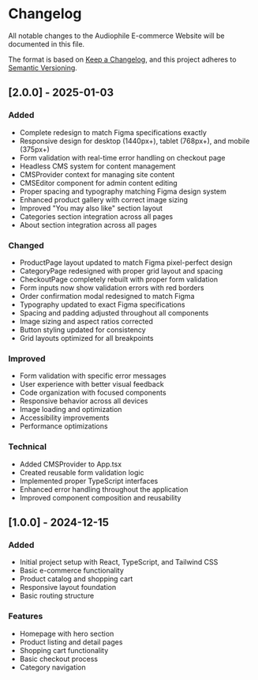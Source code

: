 
# Changelog

All notable changes to the Audiophile E-commerce Website will be documented in this file.

The format is based on [Keep a Changelog](https://keepachangelog.com/en/1.0.0/),
and this project adheres to [Semantic Versioning](https://semver.org/spec/v2.0.0.html).

## [2.0.0] - 2025-01-03

### Added
- Complete redesign to match Figma specifications exactly
- Responsive design for desktop (1440px+), tablet (768px+), and mobile (375px+)
- Form validation with real-time error handling on checkout page
- Headless CMS system for content management
- CMSProvider context for managing site content
- CMSEditor component for admin content editing
- Proper spacing and typography matching Figma design system
- Enhanced product gallery with correct image sizing
- Improved "You may also like" section layout
- Categories section integration across all pages
- About section integration across all pages

### Changed
- ProductPage layout updated to match Figma pixel-perfect design
- CategoryPage redesigned with proper grid layout and spacing
- CheckoutPage completely rebuilt with proper form validation
- Form inputs now show validation errors with red borders
- Order confirmation modal redesigned to match Figma
- Typography updated to exact Figma specifications
- Spacing and padding adjusted throughout all components
- Image sizing and aspect ratios corrected
- Button styling updated for consistency
- Grid layouts optimized for all breakpoints

### Improved
- Form validation with specific error messages
- User experience with better visual feedback
- Code organization with focused components
- Responsive behavior across all devices
- Image loading and optimization
- Accessibility improvements
- Performance optimizations

### Technical
- Added CMSProvider to App.tsx
- Created reusable form validation logic
- Implemented proper TypeScript interfaces
- Enhanced error handling throughout the application
- Improved component composition and reusability

## [1.0.0] - 2024-12-15

### Added
- Initial project setup with React, TypeScript, and Tailwind CSS
- Basic e-commerce functionality
- Product catalog and shopping cart
- Responsive layout foundation
- Basic routing structure

### Features
- Homepage with hero section
- Product listing and detail pages
- Shopping cart functionality
- Basic checkout process
- Category navigation
